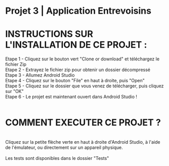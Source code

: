 # Projet 3 | Application Entrevoisins

# INSTRUCTIONS SUR L'INSTALLATION DE CE PROJET : <br />

Etape 1 - Cliquez sur le bouton vert "Clone or download" et téléchargez le fichier Zip <br />
Etape 2 - Extrayez le fichier zip pour obtenir un dossier décompressé <br />
Etape 3 - Allumez Android Studio <br />
Etape 4 - Cliquez sur le bouton "File" en haut à droite, puis "Open" <br />
Etape 5 - Cliquez sur le dossier que vous venez de télécharger, puis cliquez sur "OK" <br />
Etape 6 - Le projet est maintenant ouvert dans Android Studio ! <br />
<br />
# COMMENT EXECUTER CE PROJET ? <br />
<br />
Cliquez sur la petite flèche verte en haut à droite d'Android Studio, à l'aide de l'émulateur, ou directement sur un appareil physique. <br /> 
<br />
Les tests sont disponibles dans le dossier "Tests" <br />
